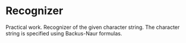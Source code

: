 # Recognizer
 Practical work. Recognizer of the given character string. The character string is specified using Backus-Naur formulas.
